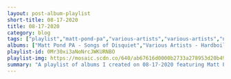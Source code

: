 ```yaml
---
layout: post-album-playlist
short-title: 08-17-2020
title: 08-17-2020
category: blog
tags: ["playlist","matt-pond-pa","various-artists","various-artists","neck-deep","the-so-long-vinyls","the-so-long-vinyls"]
albums: ["Matt Pond PA - Songs of Disquiet","Various Artists - Hardboiled","Various Artists - Dreamland","Neck Deep - All Distortions Are Intentional","The So Long Vinyls - Live On","The So Long Vinyls - Give Up on Yourself, Indiana"]
playlist-id: 0Mr30xi3aNoNrcJWKURNBO
playlist-img: https://mosaic.scdn.co/640/ab67616d0000b2733a278953d20b499818ed7daeab67616d0000b273712701c5e263efc8726b1464ab67616d0000b2737e2c0d6f4eadbbaf87a5dfcdab67616d0000b273c78e195072c91fbea30de77a
summary: "A playlist of albums I created on 08-17-2020 featuring Matt Pond PA, Various Artists, Various Artists, Neck Deep, The So Long Vinyls, and The So Long Vinyls."
---
```

